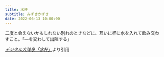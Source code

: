 ```yaml
---
title: 水杯
subtitle: みずさかずき
date: 2022-06-13 10:00:00
---
```


二度と会えないかもしれない別れのときなどに、互いに杯に水を入れて飲み交わすこと。「―を交わして出陣する」

<cite>[デジタル大辞泉「水杯」](https://dictionary.goo.ne.jp/word/%E6%B0%B4%E6%9D%AF/)</cite>より引用